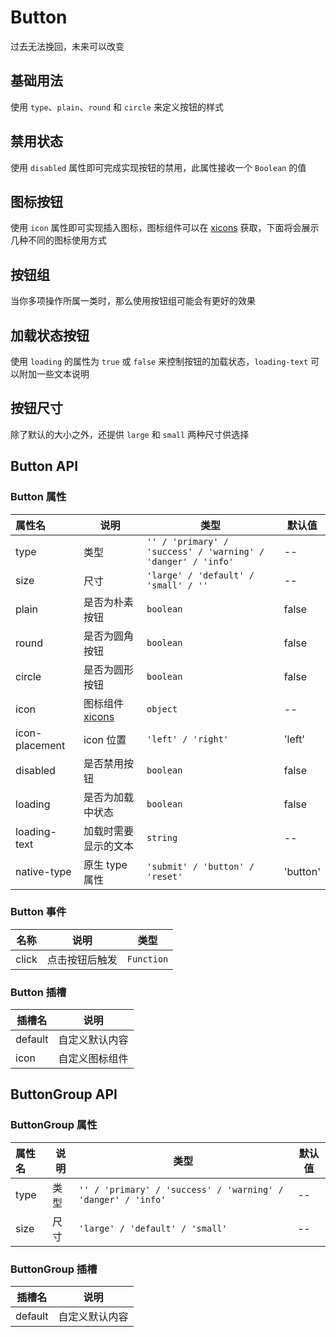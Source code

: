 # Button

过去无法挽回，未来可以改变

## 基础用法

使用 `type`、`plain`、`round` 和 `circle` 来定义按钮的样式

<preview path="../../demo/button/button-basic.vue"></preview>

## 禁用状态

使用 `disabled` 属性即可完成实现按钮的禁用，此属性接收一个 `Boolean` 的值

<preview path="../../demo/button/button-disabled.vue"></preview>

## 图标按钮

使用 `icon` 属性即可实现插入图标，图标组件可以在 [xicons](https://www.xicons.org/#/) 获取，下面将会展示几种不同的图标使用方式

<preview path="../../demo/button/button-icon.vue"></preview>

## 按钮组
当你多项操作所属一类时，那么使用按钮组可能会有更好的效果
<preview path="../../demo/button/button-group.vue"></preview> 

## 加载状态按钮

使用 `loading` 的属性为 `true` 或 `false` 来控制按钮的加载状态，`loading-text` 可以附加一些文本说明

<preview path="../../demo/button/button-loading.vue"></preview>

## 按钮尺寸

除了默认的大小之外，还提供 `large` 和 `small` 两种尺寸供选择

<preview path="../../demo/button/button-size.vue"></preview>

## Button API

### Button 属性

| 属性名         | 说明                                         | 类型                                                         | 默认值   |
| :------------- | -------------------------------------------- | ------------------------------------------------------------ | -------- |
| type           | 类型                                         | `'' / 'primary' / 'success' / 'warning' / 'danger' / 'info'` | --       |
| size           | 尺寸                                         | `'large' / 'default' / 'small' / ''`                             | --       |
| plain          | 是否为朴素按钮                               | `boolean`                                                    | false    |
| round          | 是否为圆角按钮                               | `boolean`                                                    | false    |
| circle         | 是否为圆形按钮                               | `boolean`                                                    | false    |
| icon           | 图标组件 [xicons](https://www.xicons.org/#/) | `object`                                                     | --       |
| icon-placement | icon 位置                                    | `'left' / 'right'`                                           | 'left'   |
| disabled       | 是否禁用按钮                                 | `boolean`                                                    | false    |
| loading        | 是否为加载中状态                             | `boolean`                                                    | false    |
| loading-text   | 加载时需要显示的文本                         | `string`                                                     | --       |
| native-type    | 原生 type 属性                               | `'submit' / 'button' / 'reset'`                              | 'button' |

### Button 事件

| 名称  | 说明           | 类型       |
| ----- | -------------- | ---------- |
| click | 点击按钮后触发 | `Function` |

### Button 插槽

| 插槽名  | 说明           |
| ------- | -------------- |
| default | 自定义默认内容 |
| icon    | 自定义图标组件 |

## ButtonGroup API

### ButtonGroup 属性
| 属性名         | 说明                                         | 类型                                                         | 默认值   |
| :------------- | -------------------------------------------- | ------------------------------------------------------------ | -------- |
| type           | 类型                                         | `'' / 'primary' / 'success' / 'warning' / 'danger' / 'info'` | --       |
| size           | 尺寸                                         | `'large' / 'default' / 'small'`                              | --       |

### ButtonGroup 插槽

| 插槽名  | 说明           |
| ------- | -------------- |
| default | 自定义默认内容 |